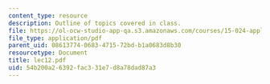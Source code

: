 ```yaml
---
content_type: resource
description: Outline of topics covered in class.
file: https://ol-ocw-studio-app-qa.s3.amazonaws.com/courses/15-024-applied-economics-for-managers-summer-2004/54b200a26392fac331e7d8a78dad87a3_lec12.pdf
file_type: application/pdf
parent_uid: 08613774-0683-4715-72bd-b1a0683d8b30
resourcetype: Document
title: lec12.pdf
uid: 54b200a2-6392-fac3-31e7-d8a78dad87a3
---
```


